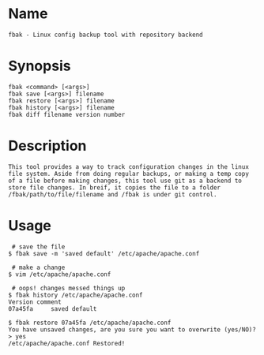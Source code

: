 # Name
	fbak - Linux config backup tool with repository backend
# Synopsis
	fbak <command> [<args>]
	fbak save [<args>] filename
	fbak restore [<args>] filename
	fbak history [<args>] filename
	fbak diff filename version number
# Description
	This tool provides a way to track configuration changes in the linux file system. Aside from doing regular backups, or making a temp copy of a file before making changes, this tool use git as a backend to store file changes. In breif, it copies the file to a folder /fbak/path/to/file/filename and /fbak is under git control. 

# Usage

```
 # save the file 
$ fbak save -m 'saved default' /etc/apache/apache.conf 

 # make a change 
$ vim /etc/apache/apache.conf

 # oops! changes messed things up
$ fbak history /etc/apache/apache.conf
Version comment
07a45fa		saved default

$ fbak restore 07a45fa /etc/apache/apache.conf
You have unsaved changes, are you sure you want to overwrite (yes/NO)?
> yes
/etc/apache/apache.conf Restored!



